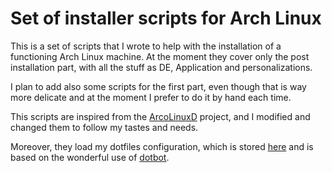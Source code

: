 # Set of installer scripts for Arch Linux
This is a set of scripts that I wrote to help with the installation of a functioning Arch Linux machine. At the moment they cover only the post installation part, with all the stuff as DE, Application and personalizations.

I plan to add also some scripts for the first part, even though that is way more delicate and at the moment I prefer to do it by hand each time.

This scripts are inspired from the [ArcoLinuxD](https://arcolinuxd.com/) project, and I modified and changed them to follow my tastes and needs.

Moreover, they load my dotfiles configuration, which is stored [here](https://github.com/jschiavon/dotfiles) and is based on the wonderful use of [dotbot](https://github.com/anishathalye/dotbot).
